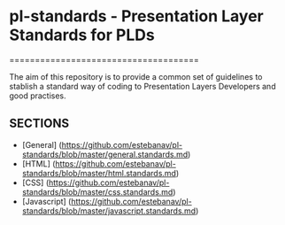 # pl-standards - Presentation Layer Standards for PLDs
=====================================

The aim of this repository is to provide a common set of guidelines to stablish  a standard way of coding to Presentation Layers Developers and good practises.

## SECTIONS

- [General] (https://github.com/estebanav/pl-standards/blob/master/general.standards.md)
- [HTML] (https://github.com/estebanav/pl-standards/blob/master/html.standards.md)
- [CSS] (https://github.com/estebanav/pl-standards/blob/master/css.standards.md)
- [Javascript] (https://github.com/estebanav/pl-standards/blob/master/javascript.standards.md)